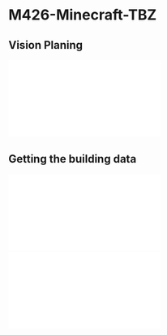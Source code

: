 # M426-Minecraft-TBZ

## Vision Planing

![Vision planing](Pictures/10_The_Product_Vision_Board.pdf)

## Getting the building data

![Bulding Data](10_The_Product_Vision_Board.pdf)
![Bulding Data](10_The_Product_Vision_Board.pdf)
